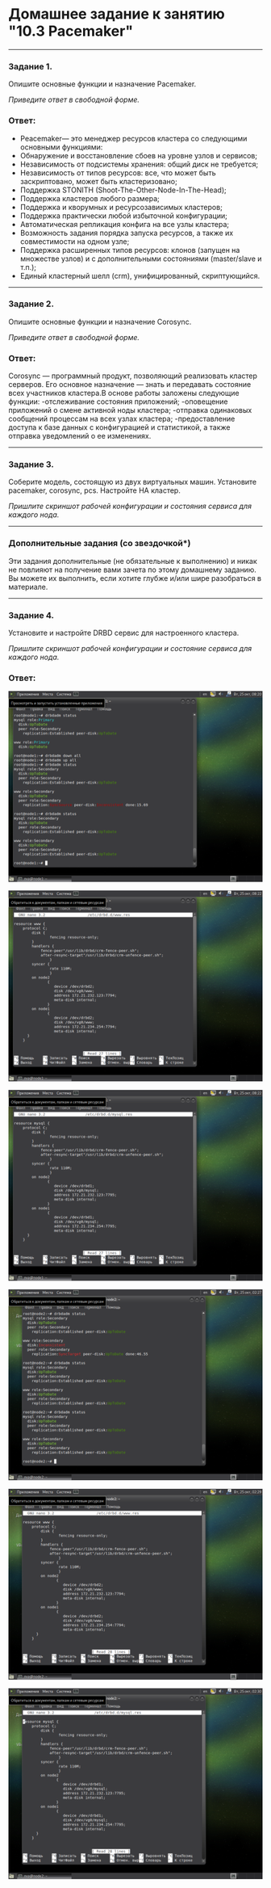 # Домашнее задание к занятию "10.3 Pacemaker"

---

### Задание 1.

Опишите основные функции и назначение Pacemaker.

*Приведите ответ в свободной форме.*

### Ответ:

- Peacemaker— это менеджер ресурсов кластера со следующими основными функциями:
- Обнаружение и восстановление сбоев на уровне узлов и сервисов;
- Независимость от подсистемы хранения: общий диск не требуется;
- Независимость от типов ресурсов: все, что может быть заскриптовано, может быть кластеризовано;
- Поддержка STONITH (Shoot-The-Other-Node-In-The-Head);
- Поддержка кластеров любого размера;
- Поддержка и кворумных и ресурсозависимых кластеров;
- Поддержка практически любой избыточной конфигурации;
- Автоматическая репликация конфига на все узлы кластера;
- Возможность задания порядка запуска ресурсов, а также их совместимости на одном узле;
- Поддержка расширенных типов ресурсов: клонов (запущен на множестве узлов) и с дополнительными состояниями (master/slave и т.п.);
- Единый кластерный шелл (crm), унифицированный, скриптующийся.

---

### Задание 2.

Опишите основные функции и назначение Corosync.

*Приведите ответ в свободной форме.*

### Ответ:

Corosync — программный продукт, позволяющий реализовать кластер серверов. Его основное назначение — знать и передавать состояние всех участников кластера.В основе работы заложены следующие функции:
-отслеживание состояния приложений;
-оповещение приложений о смене активной ноды кластера;
-отправка одинаковых сообщений процессам на всех узлах кластера;
-предоставление доступа к базе данных с конфигурацией и статистикой, а также отправка уведомлений о ее изменениях.

---

### Задание 3.

Соберите модель, состоящую из двух виртуальных машин. Установите pacemaker, corosync, pcs.  Настройте HA кластер.

*Пришлите скриншот рабочей конфигурации и состояния сервиса для каждого нода.*

---

### Дополнительные задания (со звездочкой*)
Эти задания дополнительные (не обязательные к выполнению) и никак не повлияют на получение вами зачета по этому домашнему заданию. Вы можете их выполнить, если хотите глубже и/или шире разобраться в материале.
 
---

### Задание 4.

Установите и настройте DRBD сервис для настроенного кластера.

*Пришлите скриншот рабочей конфигурации и состояние сервиса для каждого нода.*

### Ответ:
![node1 1](https://raw.githubusercontent.com/vanechaev/study/ab4d6df22a16a796cd29e11508b382f58d83a510/SLRB-12/images/10.3/VirtualBox_node1_25_10_2022_10_42_13.png)

![node1 resourse www](SLRB-12/images/10.3/VirtualBox_node1_25_10_2022_10_43_51.png)

![node1 resourse mysql](SLRB-12/images/10.3/VirtualBox_node1_25_10_2022_10_44_22.png)

![node2 1](SLRB-12/images/10.3/VirtualBox_node2_25_10_2022_10_43_16.png)

![node2 resourse www](SLRB-12/images/10.3/VirtualBox_node2_25_10_2022_10_45_26.png)

![node2 resourse mysql](SLRB-12/images/10.3/VirtualBox_node2_25_10_2022_10_46_04.png)
